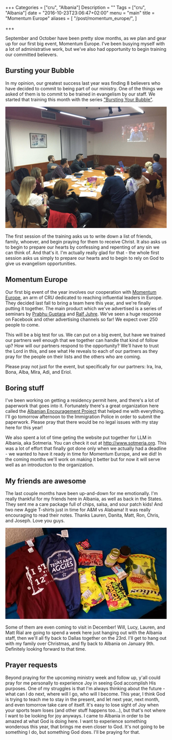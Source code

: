 +++
Categories = ["cru", "Albania"]
Description = ""
Tags = ["cru", "Albania"]
date = "2016-10-23T23:06:47+02:00"
menu = "main"
title = "Momentum Europe"
aliases = [
  "/post/momentum_europe/",
]

+++

September and October have been pretty slow months, as we plan and gear up for our
first big event, Momentum Europe.  I've been busying myself with a lot of administrative
work, but we've also had opportunity to begin training our committed believers.

## Bursting your Bubble

In my opinion, our greatest success last year was finding 8 believers who have decided
to commit to being part of our ministry.  One of the things we asked of them is to
commit to be trained in evangelism by our staff.  We started that training this month
with the series ["Bursting Your Bubble"](http://burstingyourbubble.org/).

![BYB training](/images/2016/bursting_your_bubble.jpg)

The first session of the training asks us to write down a list of friends, family,
whoever, and begin praying for them to receive Christ.  It also asks us to begin to
prepare our hearts by confessing and repenting of any sin we can think of.  And
that's it.  I'm actually really glad for that - the whole first session asks us simply
to prepare our hearts and to begin to rely on God to give us evangelism opportunities.

## Momentum Europe

Our first big event of the year involves our cooperation with [Momentum Europe](http://momentumeurope.org/),
an arm of CRU dedicated to reaching influential leaders in Europe.  They decided last
fall to bring a team here this year, and we're finally putting it together.  The main
product which we've advertised is a series of seminars by [Prabhu Guptara](http://prabhu.guptara.net/)
and [Ralf Juhre](http://www.ralf-juhre.com/en/).  We've seen a huge response
on Facebook and other advertising channels so far!  We expect over 250 people to come.

This will be a big test for us.  We can put on a big event, but have we trained our
partners well enough that we together can handle that kind of follow up?  How will
our partners respond to the opportunity?  We'll have to trust the Lord in this, and
see what He reveals to each of our partners as they pray for the people on their lists
and the others who are coming.

Please pray not just for the event, but specifically for our partners:
Ira, Ina, Bona, Alba, Mira, Adi, and Eriol.

## Boring stuff

I've been working on getting a residency permit here, and there's a lot of paperwork
that goes into it.  Fortunately there's a great organization here called the
[Albanian Encouragement Project](http://www.aepfoundation.org) that helped me with everything.
I'll go tomorrow afternoon to the Immigration Police in order to submit the paperwork.
Please pray that there would be no legal issues with my stay here for this year!

We also spent a lot of time geting the website put together for LLM in Albania,
aka Sotmeria.  You can check it out at http://www.sotmeria.org.  This was a lot
of effort that finally got done only when we actually had a deadline - we wanted
to have it ready in time for Momentum Europe, and we did!  In the coming months
we'll work on making it better but for now it will serve well as an introducton
to the organization.

## My friends are awesome

The last couple months have been up-and-down for me emotionally.  I'm really thankful
for my friends here in Albania, as well as back in the States.  They sent me a
care package full of chips, salsa, and sour patch kids!  And two new Aggie T-shirts
just in time for A&M vs Alabama!  It was really encouraging to read their notes.
Thanks Lauren, Danita, Matt, Ron, Chris, and Joseph.  Love you guys.

![Care package](/.640x/images/2016/care_package_10_2016.jpg)

Some of them are even coming to visit in December!  Will, Lucy, Lauren, and Matt Rial
are going to spend a week here just hanging out with the Albania staff, then we'll
all fly back to Dallas together on the 23rd.  I'll get to hang out with my family
over Christmas, and fly back to Albania on January 9th.  Definitely looking forward
to that time.

## Prayer requests

Beyond praying for the upcoming ministry week and follow up, y'all could pray for
me personally to experience Joy in seeing God accomplish His purposes.  One of my
struggles is that I'm always thinking about the future - what can I do next, where
will I go, who will I become.  This year, I think God is trying to teach me to stay
in the present, and let next year, next month, and even tomorrow take care of itself.
It's easy to lose sight of Joy when your sports team loses (and other stuff
happens too...), but that's not where I want to be looking for joy anyways.  I
came to Albania in order to be amazed at what God is doing here.  I want to experience
something wonderous this year, that brings me even closer to God.  It's not going
to be something I do, but something God does.  I'll be praying for that.
